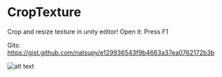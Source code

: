 # CropTexture
Crop and resize texture in unity editor! Open it: Press F1

Gits:
https://gist.github.com/natsupy/e129936543f9b4663a37ea0762172b3b

![alt text](http://i.imgur.com/D2TezBk.gif)


